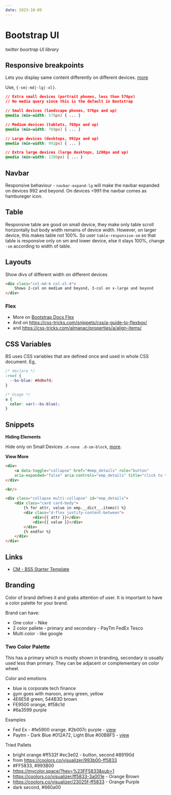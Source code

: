 ```yaml
---
date: 2023-10-09
---
```


# Bootstrap UI

_twitter boortrap UI library_

## Responsive breakpoints


Lets you display same content differently on different devices. [more](https://getbootstrap.com/docs/4.0/layout/overview/)

Use, `{-sm|-md|-lg|-xl}`.

```css
// Extra small devices (portrait phones, less than 576px)
// No media query since this is the default in Bootstrap

// Small devices (landscape phones, 576px and up)
@media (min-width: 576px) { ... }

// Medium devices (tablets, 768px and up)
@media (min-width: 768px) { ... }

// Large devices (desktops, 992px and up)
@media (min-width: 992px) { ... }

// Extra large devices (large desktops, 1200px and up)
@media (min-width: 1200px) { ... }
```

## Navbar

Responsive behaviour - `navbar-expand-lg` will make the navbar expanded on devices 992 and beyond. On devices <991 the navbar comes as hambureger icon. 

## Table

Responsive table are good on small device, they make only table scroll horizontally but body width remains of device width. However, on larger device, this makes table not 100%. So user `table-responsive-sm` so that table is responsive only on sm and lower device, else it stays 100%, change `-sm` according to width of table.

## Layouts

Show divs of different width on different devices

```html
<div class="col-md-6 col-xl-4">
    Shows 2-col on medium and beyond, 3-col on x-large and beyond
</div>
```

### Flex

- More on [Bootstrap Docs Flex](https://getbootstrap.com/docs/5.2/utilities/flex/)
- And on <https://css-tricks.com/snippets/css/a-guide-to-flexbox/>
- and <https://css-tricks.com/almanac/properties/a/align-items/>

## CSS Variables

BS uses CSS variables that are defined once and used in whole CSS document. Eg,

```css
/* declare */
:root {
  --bs-blue: #0d6efd;
}

/* Usage */
a {
  color: var(--bs-blue);
}
  ```



## Snippets

**Hiding Elements**

Hide only on Small Devices `.d-none .d-sm-block`, [more](https://getbootstrap.com/docs/4.0/utilities/display/#hiding-elements).

**View More**

```html
<div>
    <a data-toggle="collapse" href="#emp_details" role="button" 
    aria-expanded="false" aria-controls="emp_details" title="click to toggle">Extra Details ></a>
</div>

<br/>

<div class="collapse multi-collapse" id="emp_details">
    <div class="card card-body">
        {% for attr, value in emp.__dict__.items() %}
        <div class="d-flex justify-content-between">
            <div>{{ attr }}</div>
            <div>{{ value }}</div>
        </div>
        {% endfor %}
    </div>
</div>
```

## Links

- [CM - BS5 Starter Template](https://github.com/CodeoMascot/frontends/blob/main/bs5-1.html)

## Branding

Color of brand defines it and grabs attention of user. It is important to have a color palette for your brand.

Brand can have:

- One color - Nike
- 2 color pallete - primary and secondary - PayTm FedEx Tesco
- Multi color - like google

### Two Color Palette

This has a primary which is mostly shown in branding, secondary is usually used less than primary. They can be adjacent or complementary on color wheel.

Color and emotions

- blue is corporate tech finance
- gym goes with maroon, army green, yellow
- 4E6E58 green, 544B3D brown
- FE9500 orange, #f58c1d
- #6a3599 purple

Examples

- Fed Ex - #fe5900 orange. #2b007c purple - [view](https://coolors.co/visualizer/fe5900-2b007c)
- Paytm - Dark Blue #012A72, Light Blue #00B8F5 - [view](https://coolors.co/visualizer/012a72-00b8f5)

Tried Pallets

- bright orange #ff532f #ec3e02 - button, second #89190d
- from https://coolors.co/visualizer/993b00-ff5833
- #FF5833, #993B00
- https://mycolor.space/?hex=%23FF5833&sub=1
- https://coolors.co/visualizer/ff5833-3a001e - Orange Brown
- https://coolors.co/visualizer/23025f-ff5833 - Orange Purple
- dark second, #660a00

